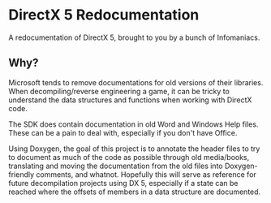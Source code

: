 # DirectX 5 Redocumentation
A redocumentation of DirectX 5, brought to you by a bunch of Infomaniacs.

## Why?
Microsoft tends to remove documentations for old versions of their libraries. When decompiling/reverse engineering a game, it can be tricky to understand the data structures and functions when working with DirectX code.

The SDK does contain documentation in old Word and Windows Help files. These can be a pain to deal with, especially if you don't have Office.

Using Doxygen, the goal of this project is to annotate the header files to try to document as much of the code as possible through old media/books, translating and moving the documentation from the old files into Doxygen-friendly comments, and whatnot. Hopefully this will serve as reference for future decompilation projects using DX 5, especially if a state can be reached where the offsets of members in a data structure are documented.
